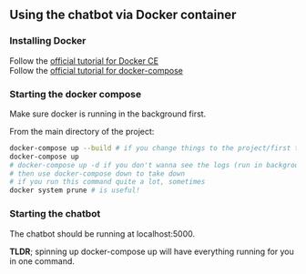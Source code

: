 ## Using the chatbot via Docker container


### Installing Docker
Follow the [official tutorial for Docker CE](https://docs.docker.com/install/)     
Follow the [official tutorial for docker-compose](https://docs.docker.com/compose/install/)

### Starting the docker compose

Make sure docker is running in the background first.     

From the main directory of the project:
```bash
docker-compose up --build # if you change things to the project/first time you run it
docker-compose up
# docker-compose up -d if you don't wanna see the logs (run in background)
# then use docker-compose down to take down
# if you run this command quite a lot, sometimes
docker system prune # is useful!
```

### Starting the chatbot

The chatbot should be running at localhost:5000.     

**TLDR**; spinning up docker-compose up will have everything running for you in one command.
